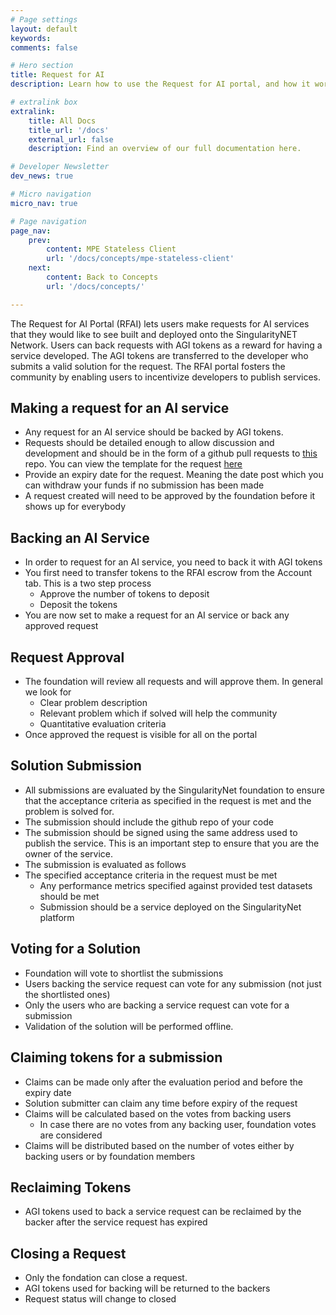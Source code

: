 ```yaml
---
# Page settings
layout: default
keywords:
comments: false

# Hero section
title: Request for AI
description: Learn how to use the Request for AI portal, and how it works.

# extralink box
extralink:
    title: All Docs
    title_url: '/docs'
    external_url: false
    description: Find an overview of our full documentation here.

# Developer Newsletter
dev_news: true

# Micro navigation
micro_nav: true

# Page navigation
page_nav:
    prev:
        content: MPE Stateless Client
        url: '/docs/concepts/mpe-stateless-client'
    next:
        content: Back to Concepts
        url: '/docs/concepts/'

---
```


The Request for AI Portal (RFAI) lets users make requests for AI services that they would like to see built and deployed onto the SingularityNET Network. Users can back requests with AGI tokens as a reward for having a service developed. The AGI tokens are transferred to the developer who submits a valid solution for the request. 
The RFAI portal fosters the community by enabling users to incentivize developers to publish services.


## Making a request for an AI service

* Any request for an AI service should be backed by AGI tokens.
* Requests should be detailed enough to allow discussion and development and should be in the form of a github pull requests to [this](https://github.com/singnet/rfai-proposal) repo. You can view the template for the request [here](https://github.com/singnet/rfai-proposal/blob/master/rfai-proposal-template.md)
* Provide an expiry date for the request. Meaning the date post which you can withdraw your funds if no submission has been made
* A request created will need to be approved by the foundation before it shows up for everybody

## Backing an AI Service
* In order to request for an AI service, you need to back it with AGI tokens
* You first need to transfer tokens to the RFAI escrow from the Account tab. This is a two step process
    * Approve the number of tokens to deposit
    * Deposit the tokens
* You are now set to make a request for an AI service or back any approved request


## Request Approval

* The foundation will review all requests and will approve them. In general we look for
    * Clear problem description
    * Relevant problem which if solved will help the community
    * Quantitative evaluation criteria 
* Once approved the request is visible for all on the portal


## Solution Submission

* All submissions are evaluated by the SingularityNet foundation to ensure that the acceptance criteria as specified in the request is met and the problem is solved for.
* The submission should include the github repo of your code
* The submission should be signed using the same address used to publish the service. This is an important step to ensure that you are the owner of the service.
* The submission is evaluated as follows
*  The specified acceptance criteria in the request must be met
    *  Any performance metrics specified against provided test datasets should be met
    * Submission should be a service deployed on the SingularityNet platform


## Voting for a Solution

  * Foundation will vote to shortlist the submissions
  * Users backing the service request can vote for any submission (not just the shortlisted ones)
  * Only the users who are backing a service request can vote for a submission
  * Validation of the solution will be performed offline.

## Claiming tokens for a submission

  * Claims can be made only after the evaluation period and before the expiry date
  * Solution submitter can claim any time before expiry of the request
  * Claims will be calculated based on the votes from backing users
      * In case there are no votes from any backing user, foundation votes are considered
  * Claims will be distributed based on the number of votes either by backing users or by foundation members

## Reclaiming Tokens
  * AGI tokens used to back a service request can be reclaimed by the backer after the service request has expired

## Closing a Request

  * Only the fondation can close a request.
  * AGI tokens used for backing will be returned to the backers
  * Request status will change to closed
